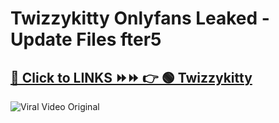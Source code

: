 
 # Twizzykitty Onlyfans Leaked - Update Files fter5

## <h2><a href="https://clipsfans.com/Twizzykitty&ref=git">🔗 Click to LINKS ⏩⏩ 👉 🟢 Twizzykitty </a></h2>

<a href="https://clipsfans.com/Twizzykitty&ref=git" rel="nofollow" data-target="animated-image.originalLink"><img src="https://i.ibb.co.com/xMMVF88/686577567.gif" alt="Viral Video Original" style="max-width: 100%; display: inline-block;" data-target="animated-image.originalImage"></a>

